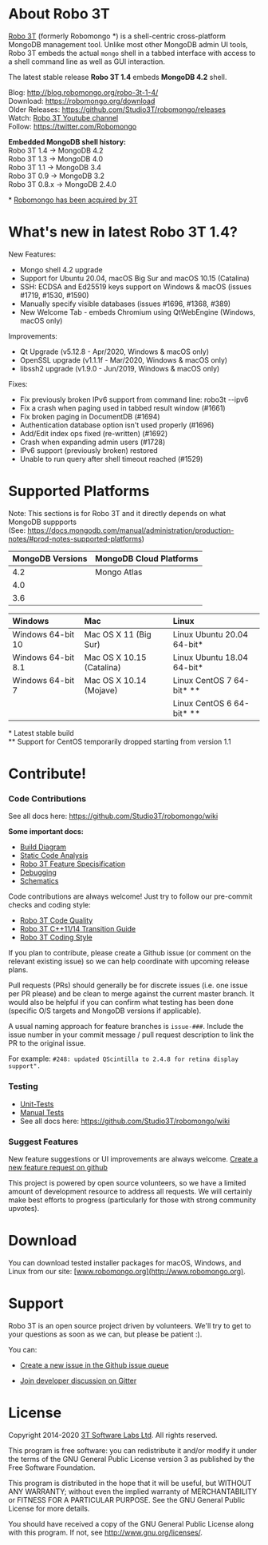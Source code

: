 About Robo 3T
===============

[Robo 3T](http://www.robomongo.org) (formerly Robomongo *) is a shell-centric cross-platform MongoDB management tool. Unlike most other MongoDB admin UI tools, Robo 3T embeds the actual `mongo` shell in a tabbed interface with access to a shell command line as well as GUI interaction.

The latest stable release **Robo 3T 1.4** embeds **MongoDB 4.2** shell.   

Blog:     http://blog.robomongo.org/robo-3t-1-4/  
Download: https://robomongo.org/download  
Older Releases: https://github.com/Studio3T/robomongo/releases  
Watch: [Robo 3T Youtube channel](https://www.youtube.com/channel/UCM_7WAseRWeeiBikExppstA)  
Follow: https://twitter.com/Robomongo

**Embedded MongoDB shell history:**  
Robo 3T 1.4 -> MongoDB 4.2     
Robo 3T 1.3 -> MongoDB 4.0     
Robo 3T 1.1 -> MongoDB 3.4    
Robo 3T 0.9 -> MongoDB 3.2  
Robo 3T 0.8.x -> MongoDB 2.4.0  

\* [Robomongo has been acquired by 3T](https://studio3t.com/press/3t-software-labs-acquires-robomongo-the-most-widely-used-mongodb-tool/)

What's new in latest Robo 3T 1.4?
====================================

New Features:   
  - Mongo shell 4.2 upgrade  
  - Support for Ubuntu 20.04, macOS Big Sur and  macOS 10.15 (Catalina)   
  - SSH: ECDSA and Ed25519 keys support on Windows & macOS (issues #1719, #1530, #1590)  
  - Manually specify visible databases (issues #1696, #1368, #389)  
  - New Welcome Tab - embeds Chromium using QtWebEngine (Windows, macOS only)  
   
Improvements:  
  - Qt Upgrade (v5.12.8 - Apr/2020, Windows & macOS only)  
  - OpenSSL upgrade (v1.1.1f - Mar/2020, Windows & macOS only)  
  - libssh2 upgrade (v1.9.0 - Jun/2019, Windows & macOS only)  

Fixes:  
  - Fix previously broken IPv6 support from command line: robo3t --ipv6
  - Fix a crash when paging used in tabbed result window (#1661)
  - Fix broken paging in DocumentDB (#1694)
  - Authentication database option isn't used properly (#1696)  
  - Add/Edit index ops fixed (re-written) (#1692)   
  - Crash when expanding admin users (#1728)   
  - IPv6 support (previously broken) restored   
  - Unable to run query after shell timeout reached (#1529)  

Supported Platforms
===============

Note: This sections is for Robo 3T and it directly depends on what MongoDB suppports  
(See: https://docs.mongodb.com/manual/administration/production-notes/#prod-notes-supported-platforms)

| MongoDB Versions      | MongoDB Cloud Platforms |
| :-------------------- | :--------------------   | 
| 4.2                   | Mongo Atlas             |
| 4.0                   |
| 3.6                   |

| Windows                |   Mac                            | Linux                       |        
|:---------------------- | :--------------------------------| :---------------------------|
| Windows 64-bit 10      |  Mac OS X 11    (Big Sur)     	  | Linux Ubuntu 20.04 64-bit*  |
  Windows 64-bit 8.1     |  Mac OS X 10.15 (Catalina)           | Linux Ubuntu 18.04 64-bit*  |
| Windows 64-bit 7       |  Mac OS X 10.14 (Mojave)      | Linux CentOS 7 64-bit* **   |
|                        |                                    | Linux CentOS 6 64-bit*  **  |

\* Latest stable build  
\** Support for CentOS temporarily dropped starting from version 1.1  

Contribute!
===========

### Code Contributions

See all docs here: https://github.com/Studio3T/robomongo/wiki  

**Some important docs:**  
- [Build Diagram](https://github.com/Studio3T/robomongo/tree/master/schematics/build_diagram.png)
- [Static Code Analysis](https://github.com/Studio3T/robomongo/wiki/Static-Code-Analysis)
- [Robo 3T Feature Specisification](https://github.com/Studio3T/robomongo/wiki/Feature-Spec)
- [Debugging](https://github.com/Studio3T/robomongo/blob/master/docs/Debug.md)
- [Schematics](https://github.com/Studio3T/robomongo/tree/master/schematics)

Code contributions are always welcome! Just try to follow our pre-commit checks and coding style: 
- [Robo 3T Code Quality](https://github.com/paralect/robomongo/wiki/Robomongo-Code-Quality)
- [Robo 3T C++11/14 Transition Guide](https://github.com/Studio3T/robomongo/wiki/Robomongo-Cplusplus-11,-14-Transition-Guide)
- [Robo 3T Coding Style](https://github.com/paralect/robomongo/wiki/Robomongo-Coding-Style)

If you plan to contribute, please create a Github issue (or comment on the relevant existing issue) so we can help coordinate with upcoming release plans.

Pull requests (PRs) should generally be for discrete issues (i.e. one issue per PR please) and be clean to merge against the current master branch. It would also be helpful if you can confirm what testing has been done (specific O/S targets and MongoDB versions if applicable).

A usual naming approach for feature branches is `issue-###`. Include the issue number in your commit message / pull request description to link the PR to the original issue.

For example:
```#248: updated QScintilla to 2.4.8 for retina display support".```

### Testing

- [Unit-Tests](https://github.com/Studio3T/robomongo/wiki/Unit-Tests)  
- [Manual Tests](wiki/Tests)
- See all docs here: https://github.com/Studio3T/robomongo/wiki  

### Suggest Features

New feature suggestions or UI improvements are always welcome.
[Create a new feature request on github](https://github.com/paralect/robomongo/issues/new)

This project is powered by open source volunteers, so we have a limited amount of development resource to address all requests. We will certainly make best efforts to progress (particularly for those with strong community upvotes).


Download
========

You can download tested installer packages for macOS, Windows, and Linux from our site: [www.robomongo.org](http://www.robomongo.org).

Support
=======

Robo 3T is an open source project driven by volunteers. We'll try to get to your questions as soon as we can, but please be patient :).

You can:

 - [Create a new issue in the Github issue queue](https://github.com/paralect/robomongo/issues)

 - [Join developer discussion on Gitter](https://gitter.im/paralect/robomongo)


License
=======

Copyright 2014-2020 [3T Software Labs Ltd](https://studio3t.com/). All rights reserved.

This program is free software: you can redistribute it and/or modify
it under the terms of the GNU General Public License version 3 as 
published by the Free Software Foundation.

This program is distributed in the hope that it will be useful,
but WITHOUT ANY WARRANTY; without even the implied warranty of
MERCHANTABILITY or FITNESS FOR A PARTICULAR PURPOSE.  See the
GNU General Public License for more details.

You should have received a copy of the GNU General Public License
along with this program. If not, see <http://www.gnu.org/licenses/>.
